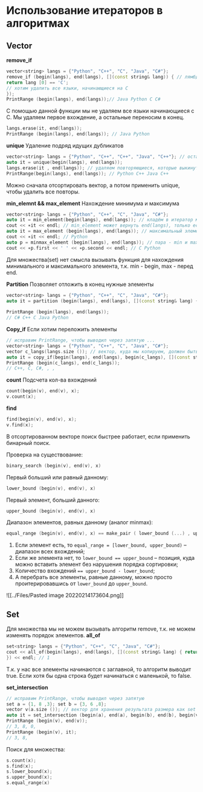 # Использование итераторов в алгоритмах
## Vector

**remove_if**
```cpp
vector<string> langs = {"Python", "C++", "C", "Java", "C#"}; 
remove_if (begin(langs), end(langs), [](const string& lang)) { // лямбда-функция, по которой удаляем 
return lang [0] == 'C'; 
// хотим удалить все языки, начинающиеся на C 
});
PrintRange (begin(langs), end(langs));// Java Python C C#
```
С помощью данной функции мы не удаляем все языки начинающиеся с C. Мы удаляем первое вхождение, а остальные переносим в конец.
```cpp
langs.erase(it, end(langs));
PrintRange (begin(langs), end(langs)); // Java Python
```

**unique**
Удаление подряд идущих дубликатов

```cpp
vector<string> langs = {"Python", "C++", "C++", "Java", "C++"}; // оставляем из подряд идущих повторов только один элемент 
auto it = unique(begin(langs), end(langs)); 
langs.erase(it , end(langs)); // удаляем повторяющиеся, которые выкинуты в конец 
PrintRange(begin(langs), end(langs)); // Python C++ Java C++
```

Можно сначала отсортировать вектор, а потом применить unique, чтобы удалить все повторы.

**min_elemnt && max_element**
Нахождение минимума и максимума
```cpp
vector<string> langs = {"Python", "C++", "C", "Java", "C#"};
auto it = min_element(begin(langs), end(langs)); // кладём в итератор мин. элемент 
cout << ∗it << endl; // min_element может вернуть end(langs), только если langs пуст // C
auto it = max_element (begin(langs), end(langs)); // максимальный элемент 
cout << ∗it << endl; // Python
auto p = minmax_element (begin(langs), end(langs)); // пара - min и max в контейнере 
cout << ∗p.first << ' ' << ∗p.second << endl; // C Python
```

Для множества(set) нет смысла вызывать функция для нахождения минимального и максимального элемента, т.к. min - begin, max - перед end.

**Partition**
Позволяет отложить в конец нужные элементы

```cpp
vector<string> langs = {"Python", "C++", "C", "Java", "C#"}; 
auto it = partition (begin(langs), end(langs), [](const string& lang) { return lang [0] == 'C'; // делим по принципу "начинается или не начинается на C" 
																	   }); 
PrintRange (begin(langs), end(langs)); 
// C# C++ C Java Python
```

**Copy_if**
Если хотим переложить элементы

```cpp
// исправим PrintRange, чтобы выводил через запятую ... 
vector<string> langs = {"Python", "C++", "C", "Java", "C#"}; 
vector c_langs(langs.size ()); // вектор, куда мы копируем, должен быть объявлен и иметь подходящий размер 
auto it = copy_if(begin(langs), end(langs), begin(c_langs), [](const string& lang) { return lang [0] == 'C'; 																				}); 
PrintRange (begin(c_langs), end(c_langs)); 
// C++, C, C#, , ,
```

**count**
Подсчета кол-ва вхождений

```cpp
count(begin(v), end(v), x);
v.count(x);
```

**find**
```cpp
find(begin(v), end(v), x); 
v.find(x);
```

В отсортированном векторе поиск быстрее работает, если применить бинарный поиск.

Проверка на существование: 
```cpp
binary_search (begin(v), end(v), x)
```

Первый больший или равный данному:
```cpp
lower_bound (begin(v), end(v), x)
```

Первый элемент, больший данного: 
```cpp
upper_bound (begin(v), end(v), x)
```

Диапазон элементов, равных данному (аналог minmax): 
```cpp
equal_range (begin(v), end(v), x) == make_pair ( lower_bound (...) , upper_bound (...))
```

1. Если элемент есть, то `equal_range = [lower_bound, upper_bound)` – диапазон всех вхождений; 
2. Если же элемента нет, то `lower_bound == upper_bound` – позиция, куда можно вставить элемент без нарушения порядка сортировки;  
3. Количество вхождений `== upper_bound - lower_bound`;  
4. А перебрать все элементы, равные данному, можно просто проитерировавшись от `lower_bound` до `upper_bound`.

![[../Files/Pasted image 20220214173604.png]]

## Set
Для множества мы не можем вызывать алгоритм remove, т.к. не можем изменять порядок элементов.
**all_of**
```cpp
set<string> langs = {"Python", "C++", "C", "Java", "C#"}; 
cout << all_of(begin(langs), end(langs), [](const string& lang) { return lang [0] >= 'A' && lang [0] <= 'Z'; // все названия с большой буквы 
}) << endl; // 1
```

Т.к. у нас все элементы начинаются с заглавной, то алгоритм выводит true. Если хотя бы одна строка будет начинаться с маленькой, то false.

**set_intersection**

```cpp
// исправим PrintRange, чтобы выводил через запятую 
set a = {1, 8 ,3}; set b = {3, 6 ,8};
vector v(a.size ()); // вектор для хранения результата размера как set a 
auto it = set_intersection (begin(a), end(a), begin(b), end(b), begin(v)); // intersection принимает два полуинтервала и итератор, куда сохранять результат 
PrintRange (begin(v), end(v)); 
// 3, 8, 0,
PrintRange (begin(v), it);
// 3, 8,
```

Поиск для множества:
```cpp
s.count(x);
s.find(x);
s.lower_bound(x);
s.upper_bound(x);
s.equal_range(x)
```